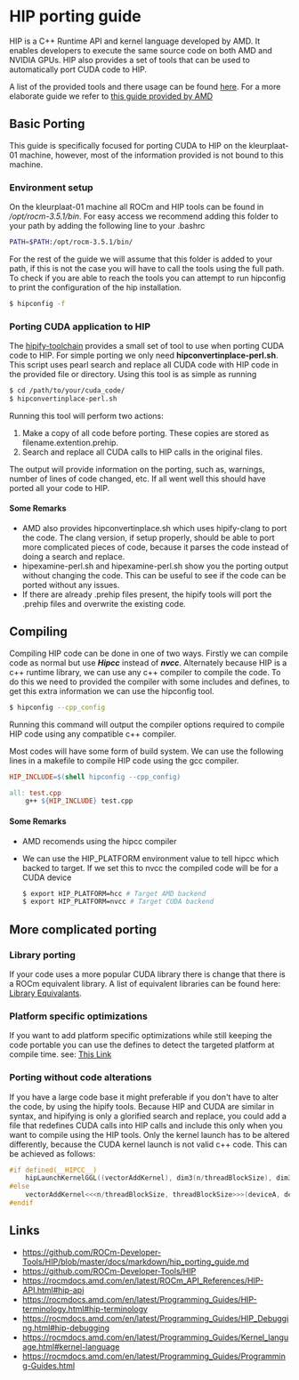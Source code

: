 # HIP porting guide

HIP is a C++ Runtime API and kernel language developed by AMD. It enables developers to execute the same source code on both AMD and NVIDIA GPUs. HIP also provides a set of tools that can be used to automatically port CUDA code to HIP.

A list of the provided tools and there usage can be found [here](https://github.com/ROCm-Developer-Tools/HIP#tour-of-the-hip-directories).
For a more elaborate guide we refer to [this guide provided by AMD](https://github.com/ROCm-Developer-Tools/HIP/blob/master/docs/markdown/hip_porting_guide.md)

## Basic Porting

This guide is specifically focused for porting CUDA to HIP on the kleurplaat-01 machine, however, most of the information provided is not bound to this machine. 

### Environment setup

On the kleurplaat-01 machine all ROCm and HIP tools can be found in */opt/rocm-3.5.1/bin*.
For easy access we recommend adding this folder to your path by adding the following line to your .bashrc

```bash
PATH=$PATH:/opt/rocm-3.5.1/bin/
```
For the rest of the guide we will assume that this folder is added to your path, if this is not the case you will have to call the tools using the full path. To check if you are able to reach the tools you can attempt to run hipconfig to print the configuration of the hip installation.

```bash
$ hipconfig -f
```

### Porting CUDA application to HIP

The [hipify-toolchain](https://github.com/ROCm-Developer-Tools/HIP#tour-of-the-hip-directories) provides a small set of tool to use when porting CUDA code to HIP. For simple porting we only need **hipconvertinplace-perl.sh**. This script uses pearl search and replace all CUDA code with HIP code in the provided file or directory.  Using this tool is as simple as running 

```bash
$ cd /path/to/your/cuda_code/
$ hipconvertinplace-perl.sh
```

Running this tool will perform two actions:
1. Make a copy of all code before porting. These copies are stored as filename.extention.prehip.
2. Search and replace all CUDA calls to HIP calls in the original files.

The output will provide information on the porting, such as, warnings, number of lines of code changed, etc. If all went well this should have ported all your code to HIP. 

#### Some Remarks

- AMD also provides hipconvertinplace.sh which uses hipify-clang to port the code. The clang version, if setup properly, should be able to port more complicated pieces of code, because it parses the code instead of doing a search and replace.
- hipexamine-perl.sh and hipexamine-perl.sh show you the porting output without changing the code. This can be useful to see if the code can be ported without any issues.
- If there are already .prehip files present, the hipify tools will port the .prehip files and overwrite the existing code.

## Compiling

Compiling HIP code can be done in one of two ways. Firstly we can compile code as normal but use ***Hipcc*** instead of ***nvcc***. Alternately because HIP is a c++ runtime library, we can use any c++ compiler to compile the code. To do this we need to provided the compiler with some includes and defines, to get this extra information we can use the hipconfig tool.

```bash
$ hipconfig --cpp_config
```

Running this command will output the compiler options required to compile HIP code using any compatible c++ compiler.

Most codes will have some form of build system. We can use the following lines in a makefile to compile HIP code using the gcc compiler.

```makefile
HIP_INCLUDE=$(shell hipconfig --cpp_config)

all: test.cpp
	g++ ${HIP_INCLUDE} test.cpp
```

#### Some Remarks
- AMD recomends using the hipcc compiler

- We can use the HIP_PLATFORM environment value to tell hipcc which backed to target. If we set this to nvcc the compiled code will be for a CUDA device

  ```bash
  $ export HIP_PLATFORM=hcc # Target AMD backend
  $ export HIP_PLATFORM=nvcc # Target CUDA backend
  ```

## More complicated porting

### Library porting

If your code uses a more popular CUDA library there is change that there is a ROCm equivalent library. A list of equivalent libraries can be found here: [Library Equivalants](https://github.com/ROCm-Developer-Tools/HIP/blob/main/docs/markdown/hip_porting_guide.md#library-equivalents).

### Platform specific optimizations

If you want to add platform specific optimizations while still keeping the code portable you can use the defines to detect the targeted platform at compile time. see: [This Link](https://github.com/ROCm-Developer-Tools/HIP/blob/master/docs/markdown/hip_porting_guide.md#distinguishing-compiler-modes)

### Porting without code alterations

If you have a large code base it might preferable if you don't have to alter the code, by using the hipify tools. Because HIP and CUDA are similar in syntax, and hipifying is only a glorified search and replace, you could add a file that redefines CUDA calls into HIP calls and include this only when you want to compile using the HIP tools. Only the kernel launch has to be altered differently, because the CUDA kernel launch is not valid c++ code. This can be achieved as follows:

```c++
#if defined(__HIPCC__)
	hipLaunchKernelGGL((vectorAddKernel), dim3(n/threadBlockSize), dim3(threadBlockSize), 0 /*Shared*/, 0/*stream*/, deviceA, deviceB, deviceC);
#else
	vectorAddKernel<<<n/threadBlockSize, threadBlockSize>>>(deviceA, deviceB, deviceC);
#endif
```




## Links

- https://github.com/ROCm-Developer-Tools/HIP/blob/master/docs/markdown/hip_porting_guide.md
- https://github.com/ROCm-Developer-Tools/HIP
- https://rocmdocs.amd.com/en/latest/ROCm_API_References/HIP-API.html#hip-api
- https://rocmdocs.amd.com/en/latest/Programming_Guides/HIP-terminology.html#hip-terminology
- https://rocmdocs.amd.com/en/latest/Programming_Guides/HIP_Debugging.html#hip-debugging
- https://rocmdocs.amd.com/en/latest/Programming_Guides/Kernel_language.html#kernel-language
- https://rocmdocs.amd.com/en/latest/Programming_Guides/Programming-Guides.html